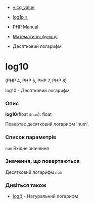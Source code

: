 - [«lcg_value](function.lcg-value.md)
- [log1p »](function.log1p.md)

- [PHP Manual](index.md)
- [Математичні функції](ref.math.md)
- Десятковий логарифм

# log10

(PHP 4, PHP 5, PHP 7, PHP 8)

log10 - Десятковий логарифм

### Опис

**log10**(float `$num`): float

Повертає десятковий логарифм 'num'.

### Список параметрів

`num`
Вхідне значення

### Значення, що повертаються

Десятковий логарифм `num`

### Дивіться також

- [log()](function.log.md) - Натуральний логарифм
